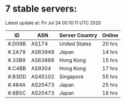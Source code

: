 # 7 stable servers:

Latest update at: Fri Jul 24 00:10:11 UTC 2020

| ID | ASN | Server Country | Online |
| -- | --- | -------------- | ------ |
| #.D09B | AS174 | United States | 20 hrs |
| #.2A79 | AS63949 | Japan | 14 hrs |
| #.33B9 | AS63888 | Hong Kong | 15 hrs |
| #.C4BB | AS9304 | Hong Kong | 17 hrs |
| #.B3DD | AS45102 | Singapore | 55 hrs |
| #.484A | AS20473 | Japan | 25 hrs |
| #.6B5C | AS20473 | Japan | 16 hrs |

